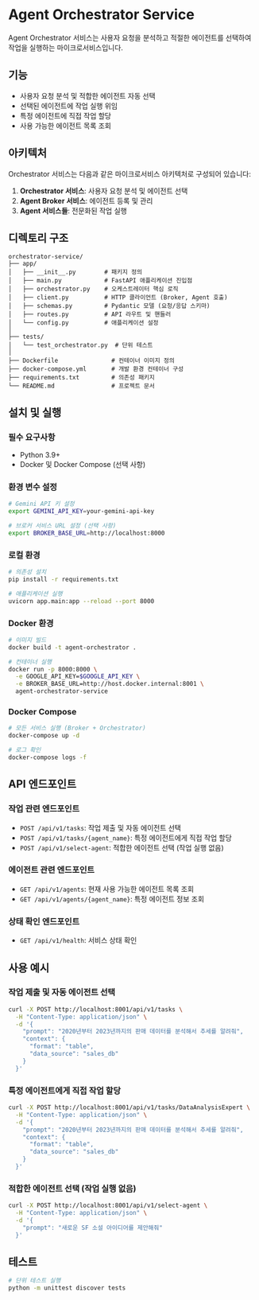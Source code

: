 # Agent Orchestrator Service

Agent Orchestrator 서비스는 사용자 요청을 분석하고 적절한 에이전트를 선택하여 작업을 실행하는 마이크로서비스입니다.

## 기능

- 사용자 요청 분석 및 적합한 에이전트 자동 선택
- 선택된 에이전트에 작업 실행 위임
- 특정 에이전트에 직접 작업 할당
- 사용 가능한 에이전트 목록 조회

## 아키텍처

Orchestrator 서비스는 다음과 같은 마이크로서비스 아키텍처로 구성되어 있습니다:

1. **Orchestrator 서비스**: 사용자 요청 분석 및 에이전트 선택
2. **Agent Broker 서비스**: 에이전트 등록 및 관리
3. **Agent 서비스들**: 전문화된 작업 실행

## 디렉토리 구조

```
orchestrator-service/
├── app/
│   ├── __init__.py        # 패키지 정의
│   ├── main.py            # FastAPI 애플리케이션 진입점
│   ├── orchestrator.py    # 오케스트레이터 핵심 로직
│   ├── client.py          # HTTP 클라이언트 (Broker, Agent 호출)
│   ├── schemas.py         # Pydantic 모델 (요청/응답 스키마)
│   ├── routes.py          # API 라우트 및 핸들러
│   └── config.py          # 애플리케이션 설정
│
├── tests/
│   └── test_orchestrator.py  # 단위 테스트
│
├── Dockerfile               # 컨테이너 이미지 정의
├── docker-compose.yml       # 개발 환경 컨테이너 구성
├── requirements.txt         # 의존성 패키지
└── README.md                # 프로젝트 문서
```

## 설치 및 실행

### 필수 요구사항

- Python 3.9+
- Docker 및 Docker Compose (선택 사항)

### 환경 변수 설정

```bash
# Gemini API 키 설정
export GEMINI_API_KEY=your-gemini-api-key

# 브로커 서비스 URL 설정 (선택 사항)
export BROKER_BASE_URL=http://localhost:8000
```

### 로컬 환경

```bash
# 의존성 설치
pip install -r requirements.txt

# 애플리케이션 실행
uvicorn app.main:app --reload --port 8000
```

### Docker 환경

```bash
# 이미지 빌드
docker build -t agent-orchestrator .

# 컨테이너 실행
docker run -p 8000:8000 \
  -e GOOGLE_API_KEY=$GOOGLE_API_KEY \
  -e BROKER_BASE_URL=http://host.docker.internal:8001 \
  agent-orchestrator-service
```

### Docker Compose

```bash
# 모든 서비스 실행 (Broker + Orchestrator)
docker-compose up -d

# 로그 확인
docker-compose logs -f
```

## API 엔드포인트

### 작업 관련 엔드포인트

- `POST /api/v1/tasks`: 작업 제출 및 자동 에이전트 선택
- `POST /api/v1/tasks/{agent_name}`: 특정 에이전트에게 직접 작업 할당
- `POST /api/v1/select-agent`: 적합한 에이전트 선택 (작업 실행 없음)

### 에이전트 관련 엔드포인트

- `GET /api/v1/agents`: 현재 사용 가능한 에이전트 목록 조회
- `GET /api/v1/agents/{agent_name}`: 특정 에이전트 정보 조회

### 상태 확인 엔드포인트

- `GET /api/v1/health`: 서비스 상태 확인

## 사용 예시

### 작업 제출 및 자동 에이전트 선택

```bash
curl -X POST http://localhost:8001/api/v1/tasks \
  -H "Content-Type: application/json" \
  -d '{
    "prompt": "2020년부터 2023년까지의 판매 데이터를 분석해서 추세를 알려줘",
    "context": {
      "format": "table",
      "data_source": "sales_db"
    }
  }'
```

### 특정 에이전트에게 직접 작업 할당

```bash
curl -X POST http://localhost:8001/api/v1/tasks/DataAnalysisExpert \
  -H "Content-Type: application/json" \
  -d '{
    "prompt": "2020년부터 2023년까지의 판매 데이터를 분석해서 추세를 알려줘",
    "context": {
      "format": "table",
      "data_source": "sales_db"
    }
  }'
```

### 적합한 에이전트 선택 (작업 실행 없음)

```bash
curl -X POST http://localhost:8001/api/v1/select-agent \
  -H "Content-Type: application/json" \
  -d '{
    "prompt": "새로운 SF 소설 아이디어를 제안해줘"
  }'
```

## 테스트

```bash
# 단위 테스트 실행
python -m unittest discover tests
```
